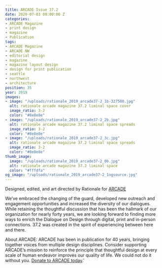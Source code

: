 ```yaml
---
title: ARCADE Issue 37.2
date: 2020-07-03 09:00:00 Z
categories:
- ARCADE Magazine
- print design
- magazine
- Publication
tags:
- ARCADE Magazine
- ARCADE NW
- editorial design
- magazine
- magazine layout design
- design for print publication
- seattle
- northwest
- architecture
position: 35
year: 2019
images:
- image: "/uploads/rationale_2019_arcade37-2_1b-327500.jpg"
  alt: rationale arcade magazine 37.2 liminal space cover
  image_ratio: 3-2
  color: "#8e8e8e"
- image: "/uploads/rationale_2019_arcade37-2_2b.jpg"
  alt: rationale arcade magazine 37.2 liminal space spreads
  image_ratio: 3-2
  color: "#8e8e8e"
- image: "/uploads/rationale_2019_arcade37-2_3c.jpg"
  alt: rationale arcade magazine 37.2 liminal space spreads
  image_ratio: 3-2
  color: "#8e8e8e"
thumb_image:
  image: "/uploads/rationale_2019_arcade37-2_0b.jpg"
  alt: rationale arcade magazine 37.2 liminal space
  color: "#fffdfa"
og_image: "/uploads/rationale_2019_arcade37-2_1ogsource.jpg"
---
```


Designed, edited, and art directed by Rationale for [ARCADE](https://arcadenw.org/)

We’ve embraced the changing of the guard, developed new outreach and engagement opportunities and increased the diversity of our dialogues. While retaining the thoughtful discussion that has been the hallmark of our organization for nearly forty years, we are looking forward to finding more ways to enrich the Dialogue on Design through digital, print and in-person connections. 37.2 was created in the spirit of experiencing between here and there.

About ARCADE:
ARCADE has been in publication for 40 years, bringing together voices from multiple design disciplines. Consider supporting ARCADE’s mission to reinforce the principle that thoughtful design at every scale of human endeavor improves our quality of life. We could not do it without you. [Donate to ARCADE today](https://arcadenw.org/donate).'